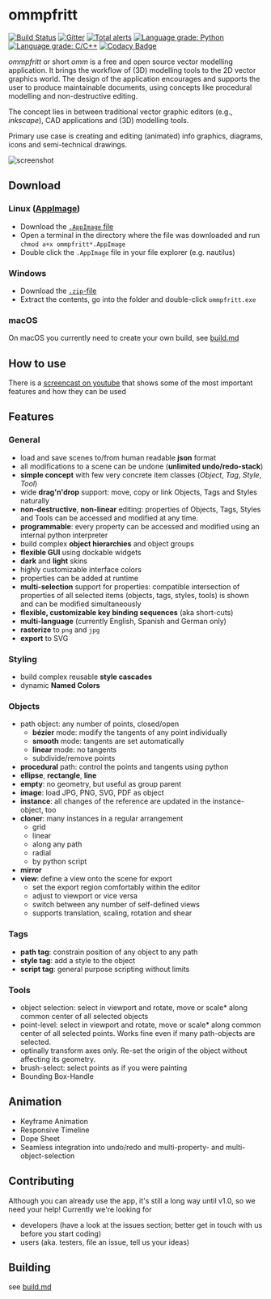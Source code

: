 # ommpfritt

[![Build Status](https://travis-ci.org/pasbi/ommpfritt.svg?branch=master)](https://travis-ci.org/pasbi/ommpfritt)
[![Gitter](https://badges.gitter.im/ommpfritt/community.svg)](https://gitter.im/ommpfritt/community?utm_source=badge&utm_medium=badge&utm_campaign=pr-badge)
[![Total alerts](https://img.shields.io/lgtm/alerts/g/pasbi/ommpfritt.svg?logo=lgtm&logoWidth=18)](https://lgtm.com/projects/g/pasbi/ommpfritt/alerts/)
[![Language grade: Python](https://img.shields.io/lgtm/grade/python/g/pasbi/ommpfritt.svg?logo=lgtm&logoWidth=18)](https://lgtm.com/projects/g/pasbi/ommpfritt/context:python)
[![Language grade: C/C++](https://img.shields.io/lgtm/grade/cpp/g/pasbi/ommpfritt.svg?logo=lgtm&logoWidth=18)](https://lgtm.com/projects/g/pasbi/ommpfritt/context:cpp)
[![Codacy Badge](https://api.codacy.com/project/badge/Grade/7c6bfee90e434bae8824a21de8e036fb)](https://www.codacy.com/manual/pasbi/ommpfritt?utm_source=github.com&amp;utm_medium=referral&amp;utm_content=pasbi/ommpfritt&amp;utm_campaign=Badge_Grade)

*ommpfritt* or short *omm* is a free and open source vector modelling application.
It brings the workflow of (3D) modelling tools to the 2D vector graphics world.
The design of the application encourages and supports the user to produce maintainable documents,
using concepts like procedural modelling and non-destructive editing.

The concept lies in between traditional vector graphic editors (e.g., _inkscape_), CAD applications
and (3D) modelling tools.

Primary use case is creating and editing (animated) info graphics, diagrams, icons and semi-technical drawings.

![screenshot](https://raw.githubusercontent.com/pasbi/ommpfritt/master/screenshot.png)

## Download

### Linux ([AppImage](https://appimage.org/))

-   Download the [`.AppImage` file](https://github.com/pasbi/ommpfritt/releases/tag/continuous)
-   Open a terminal in the directory where the file was downloaded and run `chmod a+x ommpfritt*.AppImage`
-   Double click the `.AppImage` file in your file explorer (e.g. nautilus)

### Windows

-   Download the [`.zip`-file](https://github.com/pasbi/ommpfritt/releases/tag/v0.1.2)
-   Extract the contents, go into the folder and double-click `ommpfritt.exe`

### macOS

On macOS you currently need to create your own build, see [build.md](build.md)

## How to use

There is a [screencast on youtube](https://www.youtube.com/watch?v=6X5Lo7kq5eM) that shows some of the most important features and how they can be used

## Features

### General
-   load and save scenes to/from human readable **json** format
-   all modifications to a scene can be undone (**unlimited undo/redo-stack**)
-   **simple concept** with few very concrete item classes (*Object*, *Tag*, *Style*, *Tool*)
-   wide **drag'n'drop** support: move, copy or link Objects, Tags and Styles naturally
-   **non-destructive**, **non-linear** editing: properties of Objects, Tags, Styles and Tools can be accessed and modified at any time.
-   **programmable**: every property can be accessed and modified using an internal python interpreter
-   build complex **object hierarchies** and object groups
-   **flexible GUI** using dockable widgets
-   **dark** and **light** skins
-   highly customizable interface colors
-   properties can be added at runtime
-   **multi-selection** support for properties: compatible intersection of properties of all selected items (objects, tags, styles, tools) is shown and can be modified simultaneously
-   **flexible, customizable key binding sequences** (aka short-cuts)
-   **multi-language** (currently English, Spanish and German only)
-   **rasterize** to `png` and `jpg`
-   **export** to SVG

### Styling
-   build complex reusable **style cascades**
-   dynamic **Named Colors**

### Objects
-   path object: any number of points, closed/open
    - **bézier** mode: modify the tangents of any point individually
    - **smooth** mode: tangents are set automatically
    - **linear** mode: no tangents
    - subdivide/remove points
-   **procedural** path: control the points and tangents using python
-   **ellipse**, **rectangle**, **line**
-   **empty**: no geometry, but useful as group parent
-   **image**: load JPG, PNG, SVG, PDF as object
-   **instance**: all changes of the reference are updated in the instance-object, too
-   **cloner**: many instances in a regular arrangement
    - grid
    - linear
    - along any path
    - radial
    - by python script
-   **mirror**
-   **view**: define a view onto the scene for export
    - set the export region comfortably within the editor
    - adjust to viewport or vice versa
    - switch between any number of self-defined views
    - supports translation, scaling, rotation and shear

### Tags
-   **path tag**: constrain position of any object to any path
-   **style tag**: add a style to the object
-   **script tag**: general purpose scripting without limits

### Tools
-   object selection: select in viewport and rotate, move or scale* along common center of all selected objects
-   point-level: select in viewport and rotate, move or scale* along common center of all selected points. Works fine even if many path-objects are selected.
-   optinally transform axes only. Re-set the origin of the object without affecting its geometry.
-   brush-select: select points as if you were painting
-   Bounding Box-Handle

## Animation
-   Keyframe Animation
-   Responsive Timeline
-   Dope Sheet
-   Seamless integration into undo/redo and multi-property- and multi-object-selection

## Contributing

Although you can already use the app, it's still a long way until v1.0, so we need your help!
Currently we're looking for

-   developers (have a look at the issues section; better get in touch with us before you start coding)
-   users (aka. testers, file an issue, tell us your ideas)

## Building

see [build.md](build.md)
